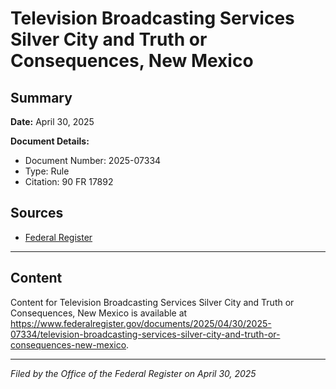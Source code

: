 # Television Broadcasting Services Silver City and Truth or Consequences, New Mexico

## Summary

**Date:** April 30, 2025

**Document Details:**
- Document Number: 2025-07334
- Type: Rule
- Citation: 90 FR 17892

## Sources
- [Federal Register](https://www.federalregister.gov/documents/2025/04/30/2025-07334/television-broadcasting-services-silver-city-and-truth-or-consequences-new-mexico)

---

## Content

Content for Television Broadcasting Services Silver City and Truth or Consequences, New Mexico is available at https://www.federalregister.gov/documents/2025/04/30/2025-07334/television-broadcasting-services-silver-city-and-truth-or-consequences-new-mexico.

---

*Filed by the Office of the Federal Register on April 30, 2025*
